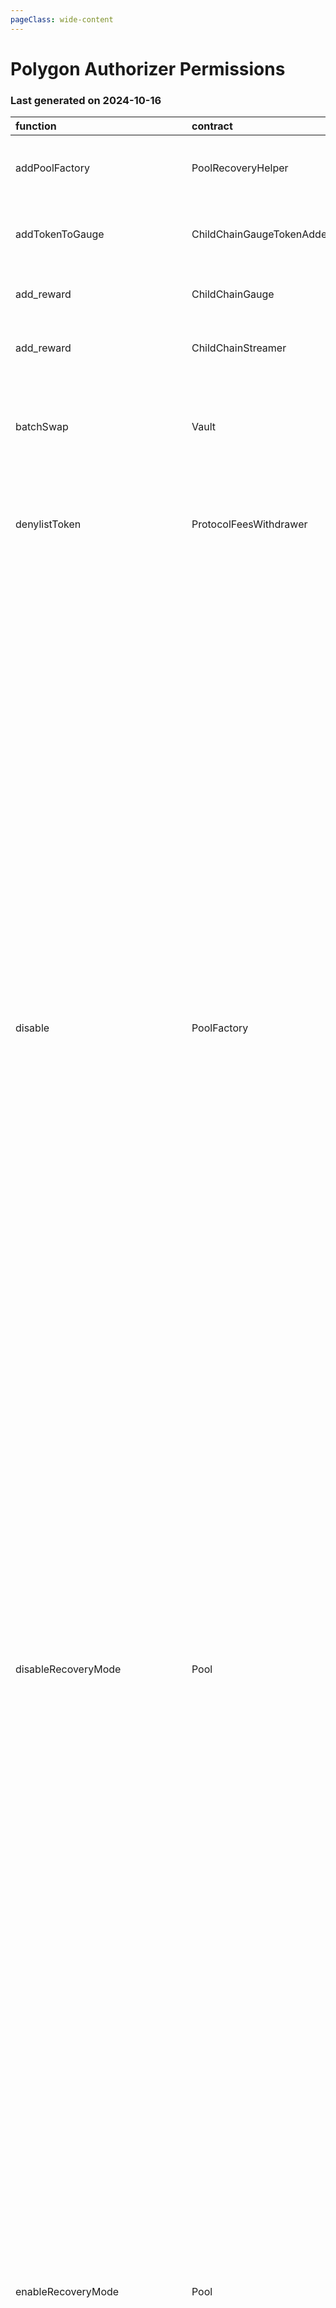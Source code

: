 ```yaml
---
pageClass: wide-content
---
```


# Polygon Authorizer Permissions

### Last generated on 2024-10-16

| function                          | contract                       | callerNames                                                                                                                                                                                                                                                                 | callerAddresses                                                                                                                                                                                                                                                                                                                                                                                                                                                                                                                                                                                                                                                                                                                                                          | deployments                                                                                                                                                                                                                                                                                                                                                                                                                                                                                                                                                                                                                                                                                                                                                                                                                                                                                                                                                                                                                                                                                                                                                                                                                                                                                                                                                                                                                                                                                                                                                                                                                                                                                                                                                                                                                                                                                                                                                                                                                                                                                                                                                                                                                                                                                                                                                                                                                                                                                                                                                                                                                                                                                                                                                                                                                                                                                                         | description                                                                                                                                                                                                                                                      |
|:----------------------------------|:-------------------------------|:----------------------------------------------------------------------------------------------------------------------------------------------------------------------------------------------------------------------------------------------------------------------------|:-------------------------------------------------------------------------------------------------------------------------------------------------------------------------------------------------------------------------------------------------------------------------------------------------------------------------------------------------------------------------------------------------------------------------------------------------------------------------------------------------------------------------------------------------------------------------------------------------------------------------------------------------------------------------------------------------------------------------------------------------------------------------|:--------------------------------------------------------------------------------------------------------------------------------------------------------------------------------------------------------------------------------------------------------------------------------------------------------------------------------------------------------------------------------------------------------------------------------------------------------------------------------------------------------------------------------------------------------------------------------------------------------------------------------------------------------------------------------------------------------------------------------------------------------------------------------------------------------------------------------------------------------------------------------------------------------------------------------------------------------------------------------------------------------------------------------------------------------------------------------------------------------------------------------------------------------------------------------------------------------------------------------------------------------------------------------------------------------------------------------------------------------------------------------------------------------------------------------------------------------------------------------------------------------------------------------------------------------------------------------------------------------------------------------------------------------------------------------------------------------------------------------------------------------------------------------------------------------------------------------------------------------------------------------------------------------------------------------------------------------------------------------------------------------------------------------------------------------------------------------------------------------------------------------------------------------------------------------------------------------------------------------------------------------------------------------------------------------------------------------------------------------------------------------------------------------------------------------------------------------------------------------------------------------------------------------------------------------------------------------------------------------------------------------------------------------------------------------------------------------------------------------------------------------------------------------------------------------------------------------------------------------------------------------------------------------------------|:-----------------------------------------------------------------------------------------------------------------------------------------------------------------------------------------------------------------------------------------------------------------|
| addPoolFactory                    | PoolRecoveryHelper             | ['multisigs/blabs_ops']                                                                                                                                                                                                                                                     | ['[0xf9D6BdE5c2eef334AC88204CB2eEc07111DCBA97](https://polygonscan.com/address/0xf9D6BdE5c2eef334AC88204CB2eEc07111DCBA97)']                                                                                                                                                                                                                                                                                                                                                                                                                                                                                                                                                                                                                                             | ['[20221123-pool-recovery-helper](https://github.com/balancer/balancer-deployments/blob/master/tasks/20221123-pool-recovery-helper)']                                                                                                                                                                                                                                                                                                                                                                                                                                                                                                                                                                                                                                                                                                                                                                                                                                                                                                                                                                                                                                                                                                                                                                                                                                                                                                                                                                                                                                                                                                                                                                                                                                                                                                                                                                                                                                                                                                                                                                                                                                                                                                                                                                                                                                                                                                                                                                                                                                                                                                                                                                                                                                                                                                                                                                               | Adds a Pool Factory and all pools it created to the [poolRecoveryHelper](https://forum.balancer.fi/t/bip-121-permission-granting-recovery-mode/4045#grant-the-following-roles-to-the-balancer-labs-ops-multisigs-on-each-network-5) for monitoring.              |
| addTokenToGauge                   | ChildChainGaugeTokenAdder      | ['multisigs/lm']                                                                                                                                                                                                                                                            | ['[0xc38c5f97B34E175FFd35407fc91a937300E33860](https://polygonscan.com/address/0xc38c5f97B34E175FFd35407fc91a937300E33860)']                                                                                                                                                                                                                                                                                                                                                                                                                                                                                                                                                                                                                                             | ['[20220527-child-chain-gauge-token-adder](https://github.com/balancer/balancer-deployments/blob/master/tasks/20220527-child-chain-gauge-token-adder)']                                                                                                                                                                                                                                                                                                                                                                                                                                                                                                                                                                                                                                                                                                                                                                                                                                                                                                                                                                                                                                                                                                                                                                                                                                                                                                                                                                                                                                                                                                                                                                                                                                                                                                                                                                                                                                                                                                                                                                                                                                                                                                                                                                                                                                                                                                                                                                                                                                                                                                                                                                                                                                                                                                                                                             | Whitelists a new token to be used as a reward token for a particular gauge.                                                                                                                                                                                      |
| add_reward                        | ChildChainGauge                | ['multisigs/lm']                                                                                                                                                                                                                                                            | ['[0xc38c5f97B34E175FFd35407fc91a937300E33860](https://polygonscan.com/address/0xc38c5f97B34E175FFd35407fc91a937300E33860)']                                                                                                                                                                                                                                                                                                                                                                                                                                                                                                                                                                                                                                             | ['[20230316-child-chain-gauge-factory-v2](https://github.com/balancer/balancer-deployments/blob/master/tasks/20230316-child-chain-gauge-factory-v2)']                                                                                                                                                                                                                                                                                                                                                                                                                                                                                                                                                                                                                                                                                                                                                                                                                                                                                                                                                                                                                                                                                                                                                                                                                                                                                                                                                                                                                                                                                                                                                                                                                                                                                                                                                                                                                                                                                                                                                                                                                                                                                                                                                                                                                                                                                                                                                                                                                                                                                                                                                                                                                                                                                                                                                               | Enables a reward token for direct incentives on a gauge.                                                                                                                                                                                                         |
| add_reward                        | ChildChainStreamer             | ['20220527-child-chain-gauge-token-adder/ChildChainGaugeTokenAdder']                                                                                                                                                                                                        | ['[0x1554ee754707D5C93b7934AF404747Aba521Aaf2](https://polygonscan.com/address/0x1554ee754707D5C93b7934AF404747Aba521Aaf2)']                                                                                                                                                                                                                                                                                                                                                                                                                                                                                                                                                                                                                                             | ['[20220413-child-chain-gauge-factory](https://github.com/balancer/balancer-deployments/blob/master/tasks/20220413-child-chain-gauge-factory)']                                                                                                                                                                                                                                                                                                                                                                                                                                                                                                                                                                                                                                                                                                                                                                                                                                                                                                                                                                                                                                                                                                                                                                                                                                                                                                                                                                                                                                                                                                                                                                                                                                                                                                                                                                                                                                                                                                                                                                                                                                                                                                                                                                                                                                                                                                                                                                                                                                                                                                                                                                                                                                                                                                                                                                     | Not Found                                                                                                                                                                                                                                                        |
| batchSwap                         | Vault                          | ['20231031-batch-relayer-v6/BalancerRelayer', '20220318-batch-relayer-v2/BalancerRelayer', '20220720-batch-relayer-v3/BalancerRelayer', '20220916-batch-relayer-v4/BalancerRelayer', '20211203-batch-relayer/BalancerRelayer', '20230314-batch-relayer-v5/BalancerRelayer'] | ['[0x28A224d9d398a1eBB7BA69BCA515898966Bb1B6b](https://polygonscan.com/address/0x28A224d9d398a1eBB7BA69BCA515898966Bb1B6b)', '[0xd18d5D377eb23362e54Fa496597d7E962d56C554](https://polygonscan.com/address/0xd18d5D377eb23362e54Fa496597d7E962d56C554)', '[0xF537dDd7f4cc72C6C08866b62EAe9378f1F62da8](https://polygonscan.com/address/0xF537dDd7f4cc72C6C08866b62EAe9378f1F62da8)', '[0x4574ccBcC09A00C9eE55fB92Fe353699A4fA800e](https://polygonscan.com/address/0x4574ccBcC09A00C9eE55fB92Fe353699A4fA800e)', '[0xB1ED8d3b5059b3281D43306cC9D043cE8B22599b](https://polygonscan.com/address/0xB1ED8d3b5059b3281D43306cC9D043cE8B22599b)', '[0xcf6a66E32dCa0e26AcC3426b851FD8aCbF12Dac7](https://polygonscan.com/address/0xcf6a66E32dCa0e26AcC3426b851FD8aCbF12Dac7)'] | ['[20210418-vault](https://github.com/balancer/balancer-deployments/blob/master/tasks/20210418-vault)']                                                                                                                                                                                                                                                                                                                                                                                                                                                                                                                                                                                                                                                                                                                                                                                                                                                                                                                                                                                                                                                                                                                                                                                                                                                                                                                                                                                                                                                                                                                                                                                                                                                                                                                                                                                                                                                                                                                                                                                                                                                                                                                                                                                                                                                                                                                                                                                                                                                                                                                                                                                                                                                                                                                                                                                                             | Allow a relayer to make a multihop trade or source liquidity from multiple pools on a users behalf.  [Relayer permissions notes](https://github.com/BalancerMaxis/multisig-ops/blob/staging/docs/Authorizer/vault_permissions.md).                               |
| denylistToken                     | ProtocolFeesWithdrawer         | ['multisigs/emergency']                                                                                                                                                                                                                                                     | ['[0x3c58668054c299bE836a0bBB028Bee3aD4724846](https://polygonscan.com/address/0x3c58668054c299bE836a0bBB028Bee3aD4724846)']                                                                                                                                                                                                                                                                                                                                                                                                                                                                                                                                                                                                                                             | ['[20220517-protocol-fee-withdrawer](https://github.com/balancer/balancer-deployments/blob/master/tasks/20220517-protocol-fee-withdrawer)']                                                                                                                                                                                                                                                                                                                                                                                                                                                                                                                                                                                                                                                                                                                                                                                                                                                                                                                                                                                                                                                                                                                                                                                                                                                                                                                                                                                                                                                                                                                                                                                                                                                                                                                                                                                                                                                                                                                                                                                                                                                                                                                                                                                                                                                                                                                                                                                                                                                                                                                                                                                                                                                                                                                                                                         | Adds a token to the ProtocolFeeWithdrawer deny list which prevents the withdrawal of that token from the ProtocolFeeCollector.                                                                                                                                   |
| disable                           | PoolFactory                    | ['multisigs/emergency', 'multisigs/blabs_ops', 'multisigs/lm', 'multisigs/dao']                                                                                                                                                                                             | ['[0xf9D6BdE5c2eef334AC88204CB2eEc07111DCBA97](https://polygonscan.com/address/0xf9D6BdE5c2eef334AC88204CB2eEc07111DCBA97)', '[0x3c58668054c299bE836a0bBB028Bee3aD4724846](https://polygonscan.com/address/0x3c58668054c299bE836a0bBB028Bee3aD4724846)', '[0xc38c5f97B34E175FFd35407fc91a937300E33860](https://polygonscan.com/address/0xc38c5f97B34E175FFd35407fc91a937300E33860)', '[0xeE071f4B516F69a1603dA393CdE8e76C40E5Be85](https://polygonscan.com/address/0xeE071f4B516F69a1603dA393CdE8e76C40E5Be85)']                                                                                                                                                                                                                                                         | ['[20220906-composable-stable-pool](https://github.com/balancer/balancer-deployments/blob/master/tasks/20220906-composable-stable-pool)', '[20211202-no-protocol-fee-lbp](https://github.com/balancer/balancer-deployments/blob/master/tasks/20211202-no-protocol-fee-lbp)', '[20230206-erc4626-linear-pool-v3](https://github.com/balancer/balancer-deployments/blob/master/tasks/20230206-erc4626-linear-pool-v3)', '[20230206-composable-stable-pool-v3](https://github.com/balancer/balancer-deployments/blob/master/tasks/20230206-composable-stable-pool-v3)', '[20230320-weighted-pool-v4](https://github.com/balancer/balancer-deployments/blob/master/tasks/20230320-weighted-pool-v4)', '[20230213-yearn-linear-pool](https://github.com/balancer/balancer-deployments/blob/master/tasks/20230213-yearn-linear-pool)', '[20230206-aave-rebalanced-linear-pool-v4](https://github.com/balancer/balancer-deployments/blob/master/tasks/20230206-aave-rebalanced-linear-pool-v4)', '[20220908-weighted-pool-v2](https://github.com/balancer/balancer-deployments/blob/master/tasks/20220908-weighted-pool-v2)', '[20230409-erc4626-linear-pool-v4](https://github.com/balancer/balancer-deployments/blob/master/tasks/20230409-erc4626-linear-pool-v4)', '[20230206-weighted-pool-v3](https://github.com/balancer/balancer-deployments/blob/master/tasks/20230206-weighted-pool-v3)', '[20230409-yearn-linear-pool-v2](https://github.com/balancer/balancer-deployments/blob/master/tasks/20230409-yearn-linear-pool-v2)', '[20230320-composable-stable-pool-v4](https://github.com/balancer/balancer-deployments/blob/master/tasks/20230320-composable-stable-pool-v4)', '[20221122-composable-stable-pool-v2](https://github.com/balancer/balancer-deployments/blob/master/tasks/20221122-composable-stable-pool-v2)', '[20230410-aave-linear-pool-v5](https://github.com/balancer/balancer-deployments/blob/master/tasks/20230410-aave-linear-pool-v5)', '[20240223-composable-stable-pool-v6](https://github.com/balancer/balancer-deployments/blob/master/tasks/20240223-composable-stable-pool-v6)', '[20220817-aave-rebalanced-linear-pool](https://github.com/balancer/balancer-deployments/blob/master/tasks/20220817-aave-rebalanced-linear-pool)', '[20230411-managed-pool-v2](https://github.com/balancer/balancer-deployments/blob/master/tasks/20230411-managed-pool-v2)', '[20221207-aave-rebalanced-linear-pool-v3](https://github.com/balancer/balancer-deployments/blob/master/tasks/20221207-aave-rebalanced-linear-pool-v3)', '[20221021-managed-pool](https://github.com/balancer/balancer-deployments/blob/master/tasks/20221021-managed-pool)', '[20230711-composable-stable-pool-v5](https://github.com/balancer/balancer-deployments/blob/master/tasks/20230711-composable-stable-pool-v5)']                                                                                        | Disables new creation of pools from a pool factory.                                                                                                                                                                                                              |
| disableRecoveryMode               | Pool                           | ['multisigs/emergency']                                                                                                                                                                                                                                                     | ['[0x3c58668054c299bE836a0bBB028Bee3aD4724846](https://polygonscan.com/address/0x3c58668054c299bE836a0bBB028Bee3aD4724846)']                                                                                                                                                                                                                                                                                                                                                                                                                                                                                                                                                                                                                                             | ['[20220906-composable-stable-pool](https://github.com/balancer/balancer-deployments/blob/master/tasks/20220906-composable-stable-pool)', '[20240223-composable-stable-pool-v6](https://github.com/balancer/balancer-deployments/blob/master/tasks/20240223-composable-stable-pool-v6)', '[20230320-composable-stable-pool-v4](https://github.com/balancer/balancer-deployments/blob/master/tasks/20230320-composable-stable-pool-v4)', '[20230206-composable-stable-pool-v3](https://github.com/balancer/balancer-deployments/blob/master/tasks/20230206-composable-stable-pool-v3)', '[20230711-composable-stable-pool-v5](https://github.com/balancer/balancer-deployments/blob/master/tasks/20230711-composable-stable-pool-v5)', '[20230206-weighted-pool-v3](https://github.com/balancer/balancer-deployments/blob/master/tasks/20230206-weighted-pool-v3)', '[20230320-weighted-pool-v4](https://github.com/balancer/balancer-deployments/blob/master/tasks/20230320-weighted-pool-v4)', '[20221122-composable-stable-pool-v2](https://github.com/balancer/balancer-deployments/blob/master/tasks/20221122-composable-stable-pool-v2)']                                                                                                                                                                                                                                                                                                                                                                                                                                                                                                                                                                                                                                                                                                                                                                                                                                                                                                                                                                                                                                                                                                                                                                                                                                                                                                                                                                                                                                                                                                                                                                                                                                                                                                                                                                      | Removes a pool from [Recovery Mode](https://medium.com/@0xSkly/inside-balancer-code-recoverymode-9af34ce5ab72).                                                                                                                                                  |
| enableRecoveryMode                | Pool                           | ['multisigs/emergency', 'multisigs/dao', '20221123-pool-recovery-helper/PoolRecoveryHelper']                                                                                                                                                                                | ['[0x3c58668054c299bE836a0bBB028Bee3aD4724846](https://polygonscan.com/address/0x3c58668054c299bE836a0bBB028Bee3aD4724846)', '[0x495F696430F4A51F7fcB98FbE68a9Cb7A07fB1bA](https://polygonscan.com/address/0x495F696430F4A51F7fcB98FbE68a9Cb7A07fB1bA)', '[0xeE071f4B516F69a1603dA393CdE8e76C40E5Be85](https://polygonscan.com/address/0xeE071f4B516F69a1603dA393CdE8e76C40E5Be85)']                                                                                                                                                                                                                                                                                                                                                                                     | ['[20220906-composable-stable-pool](https://github.com/balancer/balancer-deployments/blob/master/tasks/20220906-composable-stable-pool)', '[20230206-erc4626-linear-pool-v3](https://github.com/balancer/balancer-deployments/blob/master/tasks/20230206-erc4626-linear-pool-v3)', '[20230206-composable-stable-pool-v3](https://github.com/balancer/balancer-deployments/blob/master/tasks/20230206-composable-stable-pool-v3)', '[20230320-weighted-pool-v4](https://github.com/balancer/balancer-deployments/blob/master/tasks/20230320-weighted-pool-v4)', '[20230213-yearn-linear-pool](https://github.com/balancer/balancer-deployments/blob/master/tasks/20230213-yearn-linear-pool)', '[20230206-aave-rebalanced-linear-pool-v4](https://github.com/balancer/balancer-deployments/blob/master/tasks/20230206-aave-rebalanced-linear-pool-v4)', '[20220908-weighted-pool-v2](https://github.com/balancer/balancer-deployments/blob/master/tasks/20220908-weighted-pool-v2)', '[20230409-erc4626-linear-pool-v4](https://github.com/balancer/balancer-deployments/blob/master/tasks/20230409-erc4626-linear-pool-v4)', '[20220609-stable-pool-v2](https://github.com/balancer/balancer-deployments/blob/master/tasks/20220609-stable-pool-v2)', '[20230206-weighted-pool-v3](https://github.com/balancer/balancer-deployments/blob/master/tasks/20230206-weighted-pool-v3)', '[20230409-yearn-linear-pool-v2](https://github.com/balancer/balancer-deployments/blob/master/tasks/20230409-yearn-linear-pool-v2)', '[20230320-composable-stable-pool-v4](https://github.com/balancer/balancer-deployments/blob/master/tasks/20230320-composable-stable-pool-v4)', '[20221122-composable-stable-pool-v2](https://github.com/balancer/balancer-deployments/blob/master/tasks/20221122-composable-stable-pool-v2)', '[20230410-aave-linear-pool-v5](https://github.com/balancer/balancer-deployments/blob/master/tasks/20230410-aave-linear-pool-v5)', '[20240223-composable-stable-pool-v6](https://github.com/balancer/balancer-deployments/blob/master/tasks/20240223-composable-stable-pool-v6)', '[20220817-aave-rebalanced-linear-pool](https://github.com/balancer/balancer-deployments/blob/master/tasks/20220817-aave-rebalanced-linear-pool)', '[20230411-managed-pool-v2](https://github.com/balancer/balancer-deployments/blob/master/tasks/20230411-managed-pool-v2)', '[20221207-aave-rebalanced-linear-pool-v3](https://github.com/balancer/balancer-deployments/blob/master/tasks/20221207-aave-rebalanced-linear-pool-v3)', '[20230711-composable-stable-pool-v5](https://github.com/balancer/balancer-deployments/blob/master/tasks/20230711-composable-stable-pool-v5)']                                                                                                                                                                                                                       | Puts a pool into [Recovery Mode](https://medium.com/@0xSkly/inside-balancer-code-recoverymode-9af34ce5ab72).                                                                                                                                                     |
| exitPool                          | Vault                          | ['20231031-batch-relayer-v6/BalancerRelayer', '20220318-batch-relayer-v2/BalancerRelayer', '20220720-batch-relayer-v3/BalancerRelayer', '20220916-batch-relayer-v4/BalancerRelayer', '20211203-batch-relayer/BalancerRelayer', '20230314-batch-relayer-v5/BalancerRelayer'] | ['[0x28A224d9d398a1eBB7BA69BCA515898966Bb1B6b](https://polygonscan.com/address/0x28A224d9d398a1eBB7BA69BCA515898966Bb1B6b)', '[0xd18d5D377eb23362e54Fa496597d7E962d56C554](https://polygonscan.com/address/0xd18d5D377eb23362e54Fa496597d7E962d56C554)', '[0xF537dDd7f4cc72C6C08866b62EAe9378f1F62da8](https://polygonscan.com/address/0xF537dDd7f4cc72C6C08866b62EAe9378f1F62da8)', '[0x4574ccBcC09A00C9eE55fB92Fe353699A4fA800e](https://polygonscan.com/address/0x4574ccBcC09A00C9eE55fB92Fe353699A4fA800e)', '[0xB1ED8d3b5059b3281D43306cC9D043cE8B22599b](https://polygonscan.com/address/0xB1ED8d3b5059b3281D43306cC9D043cE8B22599b)', '[0xcf6a66E32dCa0e26AcC3426b851FD8aCbF12Dac7](https://polygonscan.com/address/0xcf6a66E32dCa0e26AcC3426b851FD8aCbF12Dac7)'] | ['[20210418-vault](https://github.com/balancer/balancer-deployments/blob/master/tasks/20210418-vault)']                                                                                                                                                                                                                                                                                                                                                                                                                                                                                                                                                                                                                                                                                                                                                                                                                                                                                                                                                                                                                                                                                                                                                                                                                                                                                                                                                                                                                                                                                                                                                                                                                                                                                                                                                                                                                                                                                                                                                                                                                                                                                                                                                                                                                                                                                                                                                                                                                                                                                                                                                                                                                                                                                                                                                                                                             | Allow a relayer to remove liquidity from a pool on the user's behalf.  [Relayer permissions notes](https://github.com/BalancerMaxis/multisig-ops/blob/staging/docs/Authorizer/vault_permissions.md).                                                             |
| joinPool                          | Vault                          | ['20231031-batch-relayer-v6/BalancerRelayer', '20220318-batch-relayer-v2/BalancerRelayer', '20220720-batch-relayer-v3/BalancerRelayer', '20220916-batch-relayer-v4/BalancerRelayer', '20211203-batch-relayer/BalancerRelayer', '20230314-batch-relayer-v5/BalancerRelayer'] | ['[0x28A224d9d398a1eBB7BA69BCA515898966Bb1B6b](https://polygonscan.com/address/0x28A224d9d398a1eBB7BA69BCA515898966Bb1B6b)', '[0xd18d5D377eb23362e54Fa496597d7E962d56C554](https://polygonscan.com/address/0xd18d5D377eb23362e54Fa496597d7E962d56C554)', '[0xF537dDd7f4cc72C6C08866b62EAe9378f1F62da8](https://polygonscan.com/address/0xF537dDd7f4cc72C6C08866b62EAe9378f1F62da8)', '[0x4574ccBcC09A00C9eE55fB92Fe353699A4fA800e](https://polygonscan.com/address/0x4574ccBcC09A00C9eE55fB92Fe353699A4fA800e)', '[0xB1ED8d3b5059b3281D43306cC9D043cE8B22599b](https://polygonscan.com/address/0xB1ED8d3b5059b3281D43306cC9D043cE8B22599b)', '[0xcf6a66E32dCa0e26AcC3426b851FD8aCbF12Dac7](https://polygonscan.com/address/0xcf6a66E32dCa0e26AcC3426b851FD8aCbF12Dac7)'] | ['[20210418-vault](https://github.com/balancer/balancer-deployments/blob/master/tasks/20210418-vault)']                                                                                                                                                                                                                                                                                                                                                                                                                                                                                                                                                                                                                                                                                                                                                                                                                                                                                                                                                                                                                                                                                                                                                                                                                                                                                                                                                                                                                                                                                                                                                                                                                                                                                                                                                                                                                                                                                                                                                                                                                                                                                                                                                                                                                                                                                                                                                                                                                                                                                                                                                                                                                                                                                                                                                                                                             | Allow a relayer to add liquidity to a pool on the user's behalf.   [Relayer permissions notes](https://github.com/BalancerMaxis/multisig-ops/blob/staging/docs/Authorizer/vault_permissions.md).                                                                 |
| manageUserBalance                 | Vault                          | ['20231031-batch-relayer-v6/BalancerRelayer', '20220318-batch-relayer-v2/BalancerRelayer', '20220720-batch-relayer-v3/BalancerRelayer', '20220916-batch-relayer-v4/BalancerRelayer', '20211203-batch-relayer/BalancerRelayer', '20230314-batch-relayer-v5/BalancerRelayer'] | ['[0x28A224d9d398a1eBB7BA69BCA515898966Bb1B6b](https://polygonscan.com/address/0x28A224d9d398a1eBB7BA69BCA515898966Bb1B6b)', '[0xd18d5D377eb23362e54Fa496597d7E962d56C554](https://polygonscan.com/address/0xd18d5D377eb23362e54Fa496597d7E962d56C554)', '[0xF537dDd7f4cc72C6C08866b62EAe9378f1F62da8](https://polygonscan.com/address/0xF537dDd7f4cc72C6C08866b62EAe9378f1F62da8)', '[0x4574ccBcC09A00C9eE55fB92Fe353699A4fA800e](https://polygonscan.com/address/0x4574ccBcC09A00C9eE55fB92Fe353699A4fA800e)', '[0xB1ED8d3b5059b3281D43306cC9D043cE8B22599b](https://polygonscan.com/address/0xB1ED8d3b5059b3281D43306cC9D043cE8B22599b)', '[0xcf6a66E32dCa0e26AcC3426b851FD8aCbF12Dac7](https://polygonscan.com/address/0xcf6a66E32dCa0e26AcC3426b851FD8aCbF12Dac7)'] | ['[20210418-vault](https://github.com/balancer/balancer-deployments/blob/master/tasks/20210418-vault)']                                                                                                                                                                                                                                                                                                                                                                                                                                                                                                                                                                                                                                                                                                                                                                                                                                                                                                                                                                                                                                                                                                                                                                                                                                                                                                                                                                                                                                                                                                                                                                                                                                                                                                                                                                                                                                                                                                                                                                                                                                                                                                                                                                                                                                                                                                                                                                                                                                                                                                                                                                                                                                                                                                                                                                                                             | Utilize existing Vault allowances and internal balances so that a user does not have to re-approve the new relayer for each token. [Relayer permissions notes](https://github.com/BalancerMaxis/multisig-ops/blob/staging/docs/Authorizer/vault_permissions.md). |
| notify_reward_amount              | ChildChainStreamer             | ['multisigs/blabs_ops']                                                                                                                                                                                                                                                     | ['[0xf9D6BdE5c2eef334AC88204CB2eEc07111DCBA97](https://polygonscan.com/address/0xf9D6BdE5c2eef334AC88204CB2eEc07111DCBA97)']                                                                                                                                                                                                                                                                                                                                                                                                                                                                                                                                                                                                                                             | ['[20220413-child-chain-gauge-factory](https://github.com/balancer/balancer-deployments/blob/master/tasks/20220413-child-chain-gauge-factory)']                                                                                                                                                                                                                                                                                                                                                                                                                                                                                                                                                                                                                                                                                                                                                                                                                                                                                                                                                                                                                                                                                                                                                                                                                                                                                                                                                                                                                                                                                                                                                                                                                                                                                                                                                                                                                                                                                                                                                                                                                                                                                                                                                                                                                                                                                                                                                                                                                                                                                                                                                                                                                                                                                                                                                                     | Begins a seven day distribution of token rewards.                                                                                                                                                                                                                |
| pause                             | Pool                           | ['multisigs/emergency']                                                                                                                                                                                                                                                     | ['[0x3c58668054c299bE836a0bBB028Bee3aD4724846](https://polygonscan.com/address/0x3c58668054c299bE836a0bBB028Bee3aD4724846)']                                                                                                                                                                                                                                                                                                                                                                                                                                                                                                                                                                                                                                             | ['[20220906-composable-stable-pool](https://github.com/balancer/balancer-deployments/blob/master/tasks/20220906-composable-stable-pool)', '[20230410-aave-linear-pool-v5](https://github.com/balancer/balancer-deployments/blob/master/tasks/20230410-aave-linear-pool-v5)', '[20230409-erc4626-linear-pool-v4](https://github.com/balancer/balancer-deployments/blob/master/tasks/20230409-erc4626-linear-pool-v4)', '[20240223-composable-stable-pool-v6](https://github.com/balancer/balancer-deployments/blob/master/tasks/20240223-composable-stable-pool-v6)', '[20230320-composable-stable-pool-v4](https://github.com/balancer/balancer-deployments/blob/master/tasks/20230320-composable-stable-pool-v4)', '[20230206-composable-stable-pool-v3](https://github.com/balancer/balancer-deployments/blob/master/tasks/20230206-composable-stable-pool-v3)', '[20220817-aave-rebalanced-linear-pool](https://github.com/balancer/balancer-deployments/blob/master/tasks/20220817-aave-rebalanced-linear-pool)', '[20230711-composable-stable-pool-v5](https://github.com/balancer/balancer-deployments/blob/master/tasks/20230711-composable-stable-pool-v5)', '[20230411-managed-pool-v2](https://github.com/balancer/balancer-deployments/blob/master/tasks/20230411-managed-pool-v2)', '[20220908-weighted-pool-v2](https://github.com/balancer/balancer-deployments/blob/master/tasks/20220908-weighted-pool-v2)', '[20230206-weighted-pool-v3](https://github.com/balancer/balancer-deployments/blob/master/tasks/20230206-weighted-pool-v3)', '[20230409-yearn-linear-pool-v2](https://github.com/balancer/balancer-deployments/blob/master/tasks/20230409-yearn-linear-pool-v2)', '[20230320-weighted-pool-v4](https://github.com/balancer/balancer-deployments/blob/master/tasks/20230320-weighted-pool-v4)', '[20221122-composable-stable-pool-v2](https://github.com/balancer/balancer-deployments/blob/master/tasks/20221122-composable-stable-pool-v2)']                                                                                                                                                                                                                                                                                                                                                                                                                                                                                                                                                                                                                                                                                                                                                                                                                                                                                                                                          | Stops trading in a pool.  Proportinal withdraws are still possible.                                                                                                                                                                                              |
| registerProtocolId                | ProtocolIdRegistry             | ['multisigs/lm']                                                                                                                                                                                                                                                            | ['[0xc38c5f97B34E175FFd35407fc91a937300E33860](https://polygonscan.com/address/0xc38c5f97B34E175FFd35407fc91a937300E33860)']                                                                                                                                                                                                                                                                                                                                                                                                                                                                                                                                                                                                                                             | ['[20230223-protocol-id-registry](https://github.com/balancer/balancer-deployments/blob/master/tasks/20230223-protocol-id-registry)']                                                                                                                                                                                                                                                                                                                                                                                                                                                                                                                                                                                                                                                                                                                                                                                                                                                                                                                                                                                                                                                                                                                                                                                                                                                                                                                                                                                                                                                                                                                                                                                                                                                                                                                                                                                                                                                                                                                                                                                                                                                                                                                                                                                                                                                                                                                                                                                                                                                                                                                                                                                                                                                                                                                                                                               | Registers a protocol in the linear pool protocol registry.                                                                                                                                                                                                       |
| removePoolFactory                 | PoolRecoveryHelper             | ['multisigs/blabs_ops']                                                                                                                                                                                                                                                     | ['[0xf9D6BdE5c2eef334AC88204CB2eEc07111DCBA97](https://polygonscan.com/address/0xf9D6BdE5c2eef334AC88204CB2eEc07111DCBA97)']                                                                                                                                                                                                                                                                                                                                                                                                                                                                                                                                                                                                                                             | ['[20221123-pool-recovery-helper](https://github.com/balancer/balancer-deployments/blob/master/tasks/20221123-pool-recovery-helper)']                                                                                                                                                                                                                                                                                                                                                                                                                                                                                                                                                                                                                                                                                                                                                                                                                                                                                                                                                                                                                                                                                                                                                                                                                                                                                                                                                                                                                                                                                                                                                                                                                                                                                                                                                                                                                                                                                                                                                                                                                                                                                                                                                                                                                                                                                                                                                                                                                                                                                                                                                                                                                                                                                                                                                                               | Removes a Pool Factory and all pools it created to the [poolRecoveryHelper](https://forum.balancer.fi/t/bip-121-permission-granting-recovery-mode/4045#grant-the-following-roles-to-the-balancer-labs-ops-multisigs-on-each-network-5) for monitoring.           |
| renameProtocolId                  | ProtocolIdRegistry             | ['multisigs/lm']                                                                                                                                                                                                                                                            | ['[0xc38c5f97B34E175FFd35407fc91a937300E33860](https://polygonscan.com/address/0xc38c5f97B34E175FFd35407fc91a937300E33860)']                                                                                                                                                                                                                                                                                                                                                                                                                                                                                                                                                                                                                                             | ['[20230223-protocol-id-registry](https://github.com/balancer/balancer-deployments/blob/master/tasks/20230223-protocol-id-registry)']                                                                                                                                                                                                                                                                                                                                                                                                                                                                                                                                                                                                                                                                                                                                                                                                                                                                                                                                                                                                                                                                                                                                                                                                                                                                                                                                                                                                                                                                                                                                                                                                                                                                                                                                                                                                                                                                                                                                                                                                                                                                                                                                                                                                                                                                                                                                                                                                                                                                                                                                                                                                                                                                                                                                                                               | Rename a protocolId in the linear pool protocol registry.                                                                                                                                                                                                        |
| setFeeTypePercentage              | ProtocolFeePercentagesProvider | ['UNDEF']                                                                                                                                                                                                                                                                   | ['[0xd2bD536ADB0198f74D5f4f2Bd4Fe68Bae1e1Ba80](https://polygonscan.com/address/0xd2bD536ADB0198f74D5f4f2Bd4Fe68Bae1e1Ba80)']                                                                                                                                                                                                                                                                                                                                                                                                                                                                                                                                                                                                                                             | ['[20220725-protocol-fee-percentages-provider](https://github.com/balancer/balancer-deployments/blob/master/tasks/20220725-protocol-fee-percentages-provider)']                                                                                                                                                                                                                                                                                                                                                                                                                                                                                                                                                                                                                                                                                                                                                                                                                                                                                                                                                                                                                                                                                                                                                                                                                                                                                                                                                                                                                                                                                                                                                                                                                                                                                                                                                                                                                                                                                                                                                                                                                                                                                                                                                                                                                                                                                                                                                                                                                                                                                                                                                                                                                                                                                                                                                     | Sets the protocol fee for a particular fee type for this deployment.                                                                                                                                                                                             |
| setFlashLoanFeePercentage         | ProtocolFeesCollector          | ['20220725-protocol-fee-percentages-provider/ProtocolFeePercentagesProvider']                                                                                                                                                                                               | ['[0x42AC0e6FA47385D55Aff070d79eF0079868C48a6](https://polygonscan.com/address/0x42AC0e6FA47385D55Aff070d79eF0079868C48a6)']                                                                                                                                                                                                                                                                                                                                                                                                                                                                                                                                                                                                                                             | ['[20210418-vault](https://github.com/balancer/balancer-deployments/blob/master/tasks/20210418-vault)']                                                                                                                                                                                                                                                                                                                                                                                                                                                                                                                                                                                                                                                                                                                                                                                                                                                                                                                                                                                                                                                                                                                                                                                                                                                                                                                                                                                                                                                                                                                                                                                                                                                                                                                                                                                                                                                                                                                                                                                                                                                                                                                                                                                                                                                                                                                                                                                                                                                                                                                                                                                                                                                                                                                                                                                                             | Sets the protocol fee charged on flash loans for this deployment.                                                                                                                                                                                                |
| setRelayerApproval                | Vault                          | ['20231031-batch-relayer-v6/BalancerRelayer', '20220318-batch-relayer-v2/BalancerRelayer', '20220720-batch-relayer-v3/BalancerRelayer', '20220916-batch-relayer-v4/BalancerRelayer', '20211203-batch-relayer/BalancerRelayer', '20230314-batch-relayer-v5/BalancerRelayer'] | ['[0x28A224d9d398a1eBB7BA69BCA515898966Bb1B6b](https://polygonscan.com/address/0x28A224d9d398a1eBB7BA69BCA515898966Bb1B6b)', '[0xd18d5D377eb23362e54Fa496597d7E962d56C554](https://polygonscan.com/address/0xd18d5D377eb23362e54Fa496597d7E962d56C554)', '[0xF537dDd7f4cc72C6C08866b62EAe9378f1F62da8](https://polygonscan.com/address/0xF537dDd7f4cc72C6C08866b62EAe9378f1F62da8)', '[0x4574ccBcC09A00C9eE55fB92Fe353699A4fA800e](https://polygonscan.com/address/0x4574ccBcC09A00C9eE55fB92Fe353699A4fA800e)', '[0xB1ED8d3b5059b3281D43306cC9D043cE8B22599b](https://polygonscan.com/address/0xB1ED8d3b5059b3281D43306cC9D043cE8B22599b)', '[0xcf6a66E32dCa0e26AcC3426b851FD8aCbF12Dac7](https://polygonscan.com/address/0xcf6a66E32dCa0e26AcC3426b851FD8aCbF12Dac7)'] | ['[20210418-vault](https://github.com/balancer/balancer-deployments/blob/master/tasks/20210418-vault)']                                                                                                                                                                                                                                                                                                                                                                                                                                                                                                                                                                                                                                                                                                                                                                                                                                                                                                                                                                                                                                                                                                                                                                                                                                                                                                                                                                                                                                                                                                                                                                                                                                                                                                                                                                                                                                                                                                                                                                                                                                                                                                                                                                                                                                                                                                                                                                                                                                                                                                                                                                                                                                                                                                                                                                                                             | Approve the relayer on the user's behalf (user must still provide a signed message). [Relayer permissions notes](https://github.com/BalancerMaxis/multisig-ops/blob/staging/docs/Authorizer/vault_permissions.md).                                               |
| setSwapFeePercentage              | Pool                           | ['multisigs/lm', 'multisigs/feeManager', 'one_inch/settlement']                                                                                                                                                                                                             | ['[0x7c68c42De679ffB0f16216154C996C354cF1161B](https://polygonscan.com/address/0x7c68c42De679ffB0f16216154C996C354cF1161B)', '[0xc38c5f97B34E175FFd35407fc91a937300E33860](https://polygonscan.com/address/0xc38c5f97B34E175FFd35407fc91a937300E33860)', '[0xad3b67BCA8935Cb510C8D18bD45F0b94F54A968f](https://polygonscan.com/address/0xad3b67BCA8935Cb510C8D18bD45F0b94F54A968f)']                                                                                                                                                                                                                                                                                                                                                                                     | ['[20210624-stable-pool](https://github.com/balancer/balancer-deployments/blob/master/tasks/20210624-stable-pool)', '[20220906-composable-stable-pool](https://github.com/balancer/balancer-deployments/blob/master/tasks/20220906-composable-stable-pool)', '[20230206-erc4626-linear-pool-v3](https://github.com/balancer/balancer-deployments/blob/master/tasks/20230206-erc4626-linear-pool-v3)', '[20230206-composable-stable-pool-v3](https://github.com/balancer/balancer-deployments/blob/master/tasks/20230206-composable-stable-pool-v3)', '[20230213-yearn-linear-pool](https://github.com/balancer/balancer-deployments/blob/master/tasks/20230213-yearn-linear-pool)', '[20230206-aave-rebalanced-linear-pool-v4](https://github.com/balancer/balancer-deployments/blob/master/tasks/20230206-aave-rebalanced-linear-pool-v4)', '[20220908-weighted-pool-v2](https://github.com/balancer/balancer-deployments/blob/master/tasks/20220908-weighted-pool-v2)', '[20230409-erc4626-linear-pool-v4](https://github.com/balancer/balancer-deployments/blob/master/tasks/20230409-erc4626-linear-pool-v4)', '[20220609-stable-pool-v2](https://github.com/balancer/balancer-deployments/blob/master/tasks/20220609-stable-pool-v2)', '[20230206-weighted-pool-v3](https://github.com/balancer/balancer-deployments/blob/master/tasks/20230206-weighted-pool-v3)', '[20230409-yearn-linear-pool-v2](https://github.com/balancer/balancer-deployments/blob/master/tasks/20230409-yearn-linear-pool-v2)', '[20211208-stable-phantom-pool](https://github.com/balancer/balancer-deployments/blob/master/tasks/20211208-stable-phantom-pool)', '[20210418-weighted-pool](https://github.com/balancer/balancer-deployments/blob/master/tasks/20210418-weighted-pool)', '[20230320-composable-stable-pool-v4](https://github.com/balancer/balancer-deployments/blob/master/tasks/20230320-composable-stable-pool-v4)', '[20210727-meta-stable-pool](https://github.com/balancer/balancer-deployments/blob/master/tasks/20210727-meta-stable-pool)', '[20221122-composable-stable-pool-v2](https://github.com/balancer/balancer-deployments/blob/master/tasks/20221122-composable-stable-pool-v2)', '[20230410-aave-linear-pool-v5](https://github.com/balancer/balancer-deployments/blob/master/tasks/20230410-aave-linear-pool-v5)', '[20240223-composable-stable-pool-v6](https://github.com/balancer/balancer-deployments/blob/master/tasks/20240223-composable-stable-pool-v6)', '[20230711-composable-stable-pool-v5](https://github.com/balancer/balancer-deployments/blob/master/tasks/20230711-composable-stable-pool-v5)', '[20220817-aave-rebalanced-linear-pool](https://github.com/balancer/balancer-deployments/blob/master/tasks/20220817-aave-rebalanced-linear-pool)', '[20230320-weighted-pool-v4](https://github.com/balancer/balancer-deployments/blob/master/tasks/20230320-weighted-pool-v4)'] | **Pools:** Authorize change of swap fees for pools that delegate ownership to Balancer Governance: 0xba1ba1... **Deployments**: Sets the protocol fee charged on swaps for this deployment.                                                                      |
| setSwapFeePercentage              | ProtocolFeesCollector          | ['UNDEF', '20220725-protocol-fee-percentages-provider/ProtocolFeePercentagesProvider']                                                                                                                                                                                      | ['[0x42AC0e6FA47385D55Aff070d79eF0079868C48a6](https://polygonscan.com/address/0x42AC0e6FA47385D55Aff070d79eF0079868C48a6)', '[0xd2bD536ADB0198f74D5f4f2Bd4Fe68Bae1e1Ba80](https://polygonscan.com/address/0xd2bD536ADB0198f74D5f4f2Bd4Fe68Bae1e1Ba80)']                                                                                                                                                                                                                                                                                                                                                                                                                                                                                                                 | ['[20210418-vault](https://github.com/balancer/balancer-deployments/blob/master/tasks/20210418-vault)']                                                                                                                                                                                                                                                                                                                                                                                                                                                                                                                                                                                                                                                                                                                                                                                                                                                                                                                                                                                                                                                                                                                                                                                                                                                                                                                                                                                                                                                                                                                                                                                                                                                                                                                                                                                                                                                                                                                                                                                                                                                                                                                                                                                                                                                                                                                                                                                                                                                                                                                                                                                                                                                                                                                                                                                                             | **Pools:** Authorize change of swap fees for pools that delegate ownership to Balancer Governance: 0xba1ba1... **Deployments**: Sets the protocol fee charged on swaps for this deployment.                                                                      |
| setSwapFeePercentage              | WeightedPool2Tokens            | ['one_inch/settlement']                                                                                                                                                                                                                                                     | ['[0xad3b67BCA8935Cb510C8D18bD45F0b94F54A968f](https://polygonscan.com/address/0xad3b67BCA8935Cb510C8D18bD45F0b94F54A968f)']                                                                                                                                                                                                                                                                                                                                                                                                                                                                                                                                                                                                                                             | ['[20210418-weighted-pool](https://github.com/balancer/balancer-deployments/blob/master/tasks/20210418-weighted-pool)']                                                                                                                                                                                                                                                                                                                                                                                                                                                                                                                                                                                                                                                                                                                                                                                                                                                                                                                                                                                                                                                                                                                                                                                                                                                                                                                                                                                                                                                                                                                                                                                                                                                                                                                                                                                                                                                                                                                                                                                                                                                                                                                                                                                                                                                                                                                                                                                                                                                                                                                                                                                                                                                                                                                                                                                             | **Pools:** Authorize change of swap fees for pools that delegate ownership to Balancer Governance: 0xba1ba1... **Deployments**: Sets the protocol fee charged on swaps for this deployment.                                                                      |
| setTargets                        | Pool                           | ['multisigs/lm', 'multisigs/feeManager']                                                                                                                                                                                                                                    | ['[0xc38c5f97B34E175FFd35407fc91a937300E33860](https://polygonscan.com/address/0xc38c5f97B34E175FFd35407fc91a937300E33860)', '[0x7c68c42De679ffB0f16216154C996C354cF1161B](https://polygonscan.com/address/0x7c68c42De679ffB0f16216154C996C354cF1161B)']                                                                                                                                                                                                                                                                                                                                                                                                                                                                                                                 | ['[20230410-aave-linear-pool-v5](https://github.com/balancer/balancer-deployments/blob/master/tasks/20230410-aave-linear-pool-v5)', '[20230409-erc4626-linear-pool-v4](https://github.com/balancer/balancer-deployments/blob/master/tasks/20230409-erc4626-linear-pool-v4)', '[20230206-erc4626-linear-pool-v3](https://github.com/balancer/balancer-deployments/blob/master/tasks/20230206-erc4626-linear-pool-v3)', '[20220817-aave-rebalanced-linear-pool](https://github.com/balancer/balancer-deployments/blob/master/tasks/20220817-aave-rebalanced-linear-pool)', '[20230213-yearn-linear-pool](https://github.com/balancer/balancer-deployments/blob/master/tasks/20230213-yearn-linear-pool)', '[20230206-aave-rebalanced-linear-pool-v4](https://github.com/balancer/balancer-deployments/blob/master/tasks/20230206-aave-rebalanced-linear-pool-v4)', '[20230409-yearn-linear-pool-v2](https://github.com/balancer/balancer-deployments/blob/master/tasks/20230409-yearn-linear-pool-v2)']                                                                                                                                                                                                                                                                                                                                                                                                                                                                                                                                                                                                                                                                                                                                                                                                                                                                                                                                                                                                                                                                                                                                                                                                                                                                                                                                                                                                                                                                                                                                                                                                                                                                                                                                                                                                                                                                                                               | Allows setting the targets of the linear pools. Targets determine the ideal amount of unwrapped tokens.                                                                                                                                                          |
| setTokenRateCacheDuration         | Pool                           | ['multisigs/dao']                                                                                                                                                                                                                                                           | ['[0xeE071f4B516F69a1603dA393CdE8e76C40E5Be85](https://polygonscan.com/address/0xeE071f4B516F69a1603dA393CdE8e76C40E5Be85)']                                                                                                                                                                                                                                                                                                                                                                                                                                                                                                                                                                                                                                             | ['[20220906-composable-stable-pool](https://github.com/balancer/balancer-deployments/blob/master/tasks/20220906-composable-stable-pool)', '[20230206-composable-stable-pool-v3](https://github.com/balancer/balancer-deployments/blob/master/tasks/20230206-composable-stable-pool-v3)']                                                                                                                                                                                                                                                                                                                                                                                                                                                                                                                                                                                                                                                                                                                                                                                                                                                                                                                                                                                                                                                                                                                                                                                                                                                                                                                                                                                                                                                                                                                                                                                                                                                                                                                                                                                                                                                                                                                                                                                                                                                                                                                                                                                                                                                                                                                                                                                                                                                                                                                                                                                                                            | Manage price caching on linear pools. See [here](https://forum.balancer.fi/t/proposal-boosted-pools-authorize-gauntlet-and-the-ballers-multisig-to-manage-pool-parameters/2400) for more details on configurable settings for linear pools.                      |
| set_reward_distributor            | ChildChainGauge                | ['multisigs/lm']                                                                                                                                                                                                                                                            | ['[0xc38c5f97B34E175FFd35407fc91a937300E33860](https://polygonscan.com/address/0xc38c5f97B34E175FFd35407fc91a937300E33860)']                                                                                                                                                                                                                                                                                                                                                                                                                                                                                                                                                                                                                                             | ['[20230316-child-chain-gauge-factory-v2](https://github.com/balancer/balancer-deployments/blob/master/tasks/20230316-child-chain-gauge-factory-v2)']                                                                                                                                                                                                                                                                                                                                                                                                                                                                                                                                                                                                                                                                                                                                                                                                                                                                                                                                                                                                                                                                                                                                                                                                                                                                                                                                                                                                                                                                                                                                                                                                                                                                                                                                                                                                                                                                                                                                                                                                                                                                                                                                                                                                                                                                                                                                                                                                                                                                                                                                                                                                                                                                                                                                                               | Not Found                                                                                                                                                                                                                                                        |
| set_reward_distributor            | ChildChainStreamer             | ['multisigs/lm']                                                                                                                                                                                                                                                            | ['[0xc38c5f97B34E175FFd35407fc91a937300E33860](https://polygonscan.com/address/0xc38c5f97B34E175FFd35407fc91a937300E33860)']                                                                                                                                                                                                                                                                                                                                                                                                                                                                                                                                                                                                                                             | ['[20220413-child-chain-gauge-factory](https://github.com/balancer/balancer-deployments/blob/master/tasks/20220413-child-chain-gauge-factory)']                                                                                                                                                                                                                                                                                                                                                                                                                                                                                                                                                                                                                                                                                                                                                                                                                                                                                                                                                                                                                                                                                                                                                                                                                                                                                                                                                                                                                                                                                                                                                                                                                                                                                                                                                                                                                                                                                                                                                                                                                                                                                                                                                                                                                                                                                                                                                                                                                                                                                                                                                                                                                                                                                                                                                                     | Not Found                                                                                                                                                                                                                                                        |
| set_rewards                       | RewardsOnlyGauge               | ['20220527-child-chain-gauge-token-adder/ChildChainGaugeTokenAdder']                                                                                                                                                                                                        | ['[0x1554ee754707D5C93b7934AF404747Aba521Aaf2](https://polygonscan.com/address/0x1554ee754707D5C93b7934AF404747Aba521Aaf2)']                                                                                                                                                                                                                                                                                                                                                                                                                                                                                                                                                                                                                                             | ['[20220413-child-chain-gauge-factory](https://github.com/balancer/balancer-deployments/blob/master/tasks/20220413-child-chain-gauge-factory)']                                                                                                                                                                                                                                                                                                                                                                                                                                                                                                                                                                                                                                                                                                                                                                                                                                                                                                                                                                                                                                                                                                                                                                                                                                                                                                                                                                                                                                                                                                                                                                                                                                                                                                                                                                                                                                                                                                                                                                                                                                                                                                                                                                                                                                                                                                                                                                                                                                                                                                                                                                                                                                                                                                                                                                     | Not Found                                                                                                                                                                                                                                                        |
| startAmplificationParameterUpdate | Pool                           | ['multisigs/lm', 'multisigs/feeManager']                                                                                                                                                                                                                                    | ['[0xc38c5f97B34E175FFd35407fc91a937300E33860](https://polygonscan.com/address/0xc38c5f97B34E175FFd35407fc91a937300E33860)', '[0x7c68c42De679ffB0f16216154C996C354cF1161B](https://polygonscan.com/address/0x7c68c42De679ffB0f16216154C996C354cF1161B)']                                                                                                                                                                                                                                                                                                                                                                                                                                                                                                                 | ['[20210624-stable-pool](https://github.com/balancer/balancer-deployments/blob/master/tasks/20210624-stable-pool)', '[20220906-composable-stable-pool](https://github.com/balancer/balancer-deployments/blob/master/tasks/20220906-composable-stable-pool)', '[20240223-composable-stable-pool-v6](https://github.com/balancer/balancer-deployments/blob/master/tasks/20240223-composable-stable-pool-v6)', '[20230320-composable-stable-pool-v4](https://github.com/balancer/balancer-deployments/blob/master/tasks/20230320-composable-stable-pool-v4)', '[20230206-composable-stable-pool-v3](https://github.com/balancer/balancer-deployments/blob/master/tasks/20230206-composable-stable-pool-v3)', '[20220609-stable-pool-v2](https://github.com/balancer/balancer-deployments/blob/master/tasks/20220609-stable-pool-v2)', '[20230711-composable-stable-pool-v5](https://github.com/balancer/balancer-deployments/blob/master/tasks/20230711-composable-stable-pool-v5)', '[20221122-composable-stable-pool-v2](https://github.com/balancer/balancer-deployments/blob/master/tasks/20221122-composable-stable-pool-v2)']                                                                                                                                                                                                                                                                                                                                                                                                                                                                                                                                                                                                                                                                                                                                                                                                                                                                                                                                                                                                                                                                                                                                                                                                                                                                                                                                                                                                                                                                                                                                                                                                                                                                                                                                                                                    | Start ramping up or down the A factor of a stableswap pool that delegated ownership to Balancer Governance: 0xba1ba1...                                                                                                                                          |
| stopAmplificationParameterUpdate  | Pool                           | ['multisigs/lm', 'multisigs/feeManager']                                                                                                                                                                                                                                    | ['[0xc38c5f97B34E175FFd35407fc91a937300E33860](https://polygonscan.com/address/0xc38c5f97B34E175FFd35407fc91a937300E33860)', '[0x7c68c42De679ffB0f16216154C996C354cF1161B](https://polygonscan.com/address/0x7c68c42De679ffB0f16216154C996C354cF1161B)']                                                                                                                                                                                                                                                                                                                                                                                                                                                                                                                 | ['[20210624-stable-pool](https://github.com/balancer/balancer-deployments/blob/master/tasks/20210624-stable-pool)', '[20220906-composable-stable-pool](https://github.com/balancer/balancer-deployments/blob/master/tasks/20220906-composable-stable-pool)', '[20240223-composable-stable-pool-v6](https://github.com/balancer/balancer-deployments/blob/master/tasks/20240223-composable-stable-pool-v6)', '[20230320-composable-stable-pool-v4](https://github.com/balancer/balancer-deployments/blob/master/tasks/20230320-composable-stable-pool-v4)', '[20230206-composable-stable-pool-v3](https://github.com/balancer/balancer-deployments/blob/master/tasks/20230206-composable-stable-pool-v3)', '[20220609-stable-pool-v2](https://github.com/balancer/balancer-deployments/blob/master/tasks/20220609-stable-pool-v2)', '[20230711-composable-stable-pool-v5](https://github.com/balancer/balancer-deployments/blob/master/tasks/20230711-composable-stable-pool-v5)', '[20221122-composable-stable-pool-v2](https://github.com/balancer/balancer-deployments/blob/master/tasks/20221122-composable-stable-pool-v2)']                                                                                                                                                                                                                                                                                                                                                                                                                                                                                                                                                                                                                                                                                                                                                                                                                                                                                                                                                                                                                                                                                                                                                                                                                                                                                                                                                                                                                                                                                                                                                                                                                                                                                                                                                                                    | Stop A-factor change leaving the A-Factor at its currently set value on a stableswap pool that delegated ownership to Balancer Governance: 0xba1ba1...                                                                                                           |
| swap                              | Vault                          | ['20231031-batch-relayer-v6/BalancerRelayer', '20220318-batch-relayer-v2/BalancerRelayer', '20220720-batch-relayer-v3/BalancerRelayer', '20220916-batch-relayer-v4/BalancerRelayer', '20211203-batch-relayer/BalancerRelayer', '20230314-batch-relayer-v5/BalancerRelayer'] | ['[0x28A224d9d398a1eBB7BA69BCA515898966Bb1B6b](https://polygonscan.com/address/0x28A224d9d398a1eBB7BA69BCA515898966Bb1B6b)', '[0xd18d5D377eb23362e54Fa496597d7E962d56C554](https://polygonscan.com/address/0xd18d5D377eb23362e54Fa496597d7E962d56C554)', '[0xF537dDd7f4cc72C6C08866b62EAe9378f1F62da8](https://polygonscan.com/address/0xF537dDd7f4cc72C6C08866b62EAe9378f1F62da8)', '[0x4574ccBcC09A00C9eE55fB92Fe353699A4fA800e](https://polygonscan.com/address/0x4574ccBcC09A00C9eE55fB92Fe353699A4fA800e)', '[0xB1ED8d3b5059b3281D43306cC9D043cE8B22599b](https://polygonscan.com/address/0xB1ED8d3b5059b3281D43306cC9D043cE8B22599b)', '[0xcf6a66E32dCa0e26AcC3426b851FD8aCbF12Dac7](https://polygonscan.com/address/0xcf6a66E32dCa0e26AcC3426b851FD8aCbF12Dac7)'] | ['[20210418-vault](https://github.com/balancer/balancer-deployments/blob/master/tasks/20210418-vault)']                                                                                                                                                                                                                                                                                                                                                                                                                                                                                                                                                                                                                                                                                                                                                                                                                                                                                                                                                                                                                                                                                                                                                                                                                                                                                                                                                                                                                                                                                                                                                                                                                                                                                                                                                                                                                                                                                                                                                                                                                                                                                                                                                                                                                                                                                                                                                                                                                                                                                                                                                                                                                                                                                                                                                                                                             | Allow a relayer to trade within a single pool on the user's behalf. [Relayer permissions notes](https://github.com/BalancerMaxis/multisig-ops/blob/staging/docs/Authorizer/vault_permissions.md).                                                                |
| unpause                           | Pool                           | ['multisigs/emergency']                                                                                                                                                                                                                                                     | ['[0x3c58668054c299bE836a0bBB028Bee3aD4724846](https://polygonscan.com/address/0x3c58668054c299bE836a0bBB028Bee3aD4724846)']                                                                                                                                                                                                                                                                                                                                                                                                                                                                                                                                                                                                                                             | ['[20220906-composable-stable-pool](https://github.com/balancer/balancer-deployments/blob/master/tasks/20220906-composable-stable-pool)', '[20220908-weighted-pool-v2](https://github.com/balancer/balancer-deployments/blob/master/tasks/20220908-weighted-pool-v2)', '[20220817-aave-rebalanced-linear-pool](https://github.com/balancer/balancer-deployments/blob/master/tasks/20220817-aave-rebalanced-linear-pool)', '[20221122-composable-stable-pool-v2](https://github.com/balancer/balancer-deployments/blob/master/tasks/20221122-composable-stable-pool-v2)']                                                                                                                                                                                                                                                                                                                                                                                                                                                                                                                                                                                                                                                                                                                                                                                                                                                                                                                                                                                                                                                                                                                                                                                                                                                                                                                                                                                                                                                                                                                                                                                                                                                                                                                                                                                                                                                                                                                                                                                                                                                                                                                                                                                                                                                                                                                                            | Unpause a pool, allowing it to resume trading.                                                                                                                                                                                                                   |
| withdrawCollectedFees             | ProtocolFeesCollector          | ['20220517-protocol-fee-withdrawer/ProtocolFeesWithdrawer']                                                                                                                                                                                                                 | ['[0xEF44D6786b2b4d544b7850Fe67CE6381626Bf2D6](https://polygonscan.com/address/0xEF44D6786b2b4d544b7850Fe67CE6381626Bf2D6)']                                                                                                                                                                                                                                                                                                                                                                                                                                                                                                                                                                                                                                             | ['[20210418-vault](https://github.com/balancer/balancer-deployments/blob/master/tasks/20210418-vault)']                                                                                                                                                                                                                                                                                                                                                                                                                                                                                                                                                                                                                                                                                                                                                                                                                                                                                                                                                                                                                                                                                                                                                                                                                                                                                                                                                                                                                                                                                                                                                                                                                                                                                                                                                                                                                                                                                                                                                                                                                                                                                                                                                                                                                                                                                                                                                                                                                                                                                                                                                                                                                                                                                                                                                                                                             | Allows the withdrawal of collected protocol fees.                                                                                                                                                                                                                |
| withdrawCollectedFees             | ProtocolFeesWithdrawer         | ['mimic/smartvault', 'multisigs/feeManager', 'mimic/smartVaultV3']                                                                                                                                                                                                          | ['[0x94Dd9C6152a2A0BBcB52d3297b723A6F01D5F9f7](https://polygonscan.com/address/0x94Dd9C6152a2A0BBcB52d3297b723A6F01D5F9f7)', '[0x9e5D6427D2cdaDC68870197b099C2Df535Ec3c97](https://polygonscan.com/address/0x9e5D6427D2cdaDC68870197b099C2Df535Ec3c97)', '[0x7c68c42De679ffB0f16216154C996C354cF1161B](https://polygonscan.com/address/0x7c68c42De679ffB0f16216154C996C354cF1161B)']                                                                                                                                                                                                                                                                                                                                                                                     | ['[20220517-protocol-fee-withdrawer](https://github.com/balancer/balancer-deployments/blob/master/tasks/20220517-protocol-fee-withdrawer)']                                                                                                                                                                                                                                                                                                                                                                                                                                                                                                                                                                                                                                                                                                                                                                                                                                                                                                                                                                                                                                                                                                                                                                                                                                                                                                                                                                                                                                                                                                                                                                                                                                                                                                                                                                                                                                                                                                                                                                                                                                                                                                                                                                                                                                                                                                                                                                                                                                                                                                                                                                                                                                                                                                                                                                         | Allows the withdrawal of collected protocol fees.                                                                                                                                                                                                                |